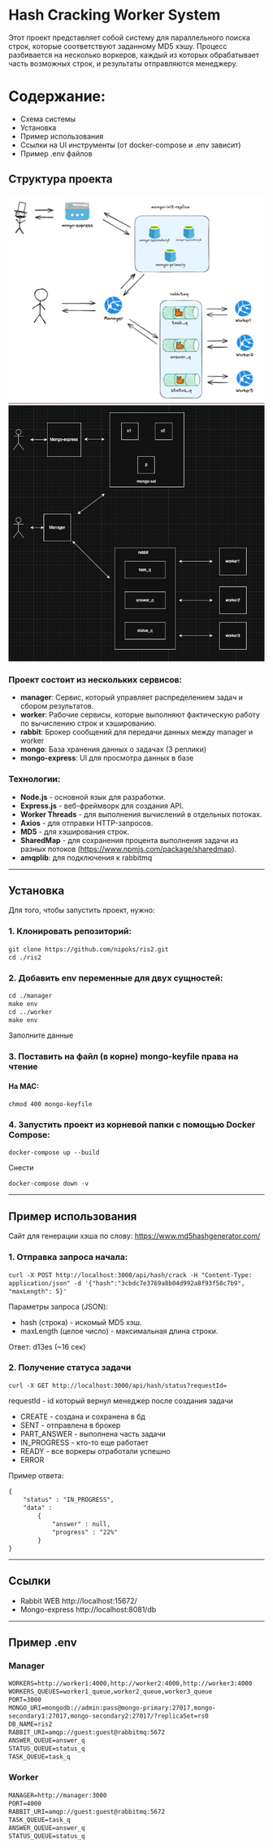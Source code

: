 # Hash Cracking Worker System

Этот проект представляет собой систему для параллельного поиска строк, которые соответствуют заданному MD5 хэшу. Процесс разбивается на несколько воркеров, каждый из которых обрабатывает часть возможных строк, и результаты отправляются менеджеру.

# Содержание:
- Схема системы
- Установка
- Пример использования
- Ссылки на UI инструменты (от docker-compose и .env зависит)
- Пример .env файлов

## Структура проекта
![img.png](img/img.png)
![img.png](img/img_2.png)

### Проект состоит из нескольких сервисов:

- **manager**: Сервис, который управляет распределением задач и сбором результатов.
- **worker**: Рабочие сервисы, которые выполняют фактическую работу по вычислению строк и хэшированию.
- **rabbit**: Брокер сообщений для передачи данных между manager и worker
- **mongo**: База хранения данных о задачах (3 реплики)
- **mongo-express**: UI для просмотра данных в базе 


### Технологии:
- **Node.js** - основной язык для разработки.
- **Express.js** - веб-фреймворк для создания API.
- **Worker Threads** - для выполнения вычислений в отдельных потоках.
- **Axios** - для отправки HTTP-запросов.
- **MD5** - для хэширования строк.
- **SharedMap** - для сохранения процента выполнения задачи из разных потоков (https://www.npmjs.com/package/sharedmap).
- **amqplib**: для подключения к rabbitmq

___

## Установка

Для того, чтобы запустить проект, нужно:

### 1. Клонировать репозиторий:
```
git clone https://github.com/nipoks/ris2.git
cd ./ris2
```
### 2. Добавить env переменные для двух сущностей:

```
cd ./manager
make env
cd ../worker
make env
```
Заполните данные
### 3. Поставить на файл (в корне) mongo-keyfile права на чтение 
#### На MAC:
```
chmod 400 mongo-keyfile
```
### 4. Запустить проект из корневой папки с помощью Docker Compose:
```
docker-compose up --build
```
Снести
```
docker-compose down -v
```
___
## Пример использования
Сайт для генерации хэша по слову: https://www.md5hashgenerator.com/
### 1. Отправка запроса начала:
```
curl -X POST http://localhost:3000/api/hash/crack -H "Content-Type: application/json" -d '{"hash":"3cbdc7e3769a8b04d992a8f93f58c7b9", "maxLength": 5}'
```
Параметры запроса (JSON):

* hash (строка) - искомый MD5 хэш.
* maxLength (целое число) - максимальная длина строки.

Ответ: d13es (~16 сек)

### 2. Получение статуса задачи
```
curl -X GET http://localhost:3000/api/hash/status?requestId=
```
requestId - id который вернул менеджер после создания задачи
* CREATE  - создана и сохранена в бд
* SENT - отправлена в брокер
* PART_ANSWER - выполнена часть задачи
* IN_PROGRESS - кто-то еще работает
* READY - все воркеры отработали успешно
* ERROR
  
Пример ответа:
```
{  
    "status" : "IN_PROGRESS",
    "data" : 
        {
            "answer" : null,
            "progress" : "22%"
        }
}
```
___ 
## Ссылки
- Rabbit WEB http://localhost:15672/
- Mongo-express http://localhost:8081/db
---
## Пример .env
### Manager
```
WORKERS=http://worker1:4000,http://worker2:4000,http://worker3:4000
WORKERS_QUEUES=worker1_queue,worker2_queue,worker3_queue
PORT=3000
MONGO_URI=mongodb://admin:pass@mongo-primary:27017,mongo-secondary1:27017,mongo-secondary2:27017/?replicaSet=rs0
DB_NAME=ris2
RABBIT_URI=amqp://guest:guest@rabbitmq:5672
ANSWER_QUEUE=answer_q
STATUS_QUEUE=status_q
TASK_QUEUE=task_q
```
### Worker
```
MANAGER=http://manager:3000
PORT=4000
RABBIT_URI=amqp://guest:guest@rabbitmq:5672
TASK_QUEUE=task_q
ANSWER_QUEUE=answer_q
STATUS_QUEUE=status_q
```